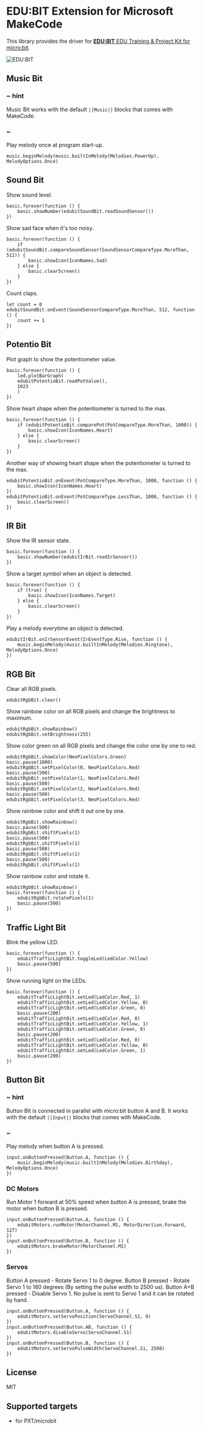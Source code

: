 # EDU:BIT Extension for Microsoft MakeCode

This library provides the driver for [**EDU:BIT** EDU Training & Project Kit for micro:bit](https://www.cytron.io/p-edu-bit).

![EDU:BIT](https://raw.githubusercontent.com/CytronTechnologies/pxt-edubit/master/icon.png)

## Music Bit

### ~ hint
Music Bit works with the default ``||Music||`` blocks that comes with MakeCode.
### ~

Play melody once at program start-up.

```blocks
music.beginMelody(music.builtInMelody(Melodies.PowerUp), MelodyOptions.Once)
```

## Sound Bit

Show sound level.

```blocks
basic.forever(function () {
    basic.showNumber(edubitSoundBit.readSoundSensor())
})
```

Show sad face when it's too noisy.

```blocks
basic.forever(function () {
    if (edubitSoundBit.compareSoundSensor(SoundSensorCompareType.MoreThan, 512)) {
        basic.showIcon(IconNames.Sad)
    } else {
        basic.clearScreen()
    }
})
```

Count claps.

```blocks
let count = 0
edubitSoundBit.onEvent(SoundSensorCompareType.MoreThan, 512, function () {
    count += 1
})
```
## Potentio Bit

Plot graph to show the potentiometer value.

```blocks
basic.forever(function () {
    led.plotBarGraph(
    edubitPotentioBit.readPotValue(),
    1023
    )
})
```

Show heart shape when the potentiometer is turned to the max.

```blocks
basic.forever(function () {
    if (edubitPotentioBit.comparePot(PotCompareType.MoreThan, 1000)) {
        basic.showIcon(IconNames.Heart)
    } else {
        basic.clearScreen()
    }
})
```

Another way of showing heart shape when the potentiometer is turned to the max.

```blocks
edubitPotentioBit.onEvent(PotCompareType.MoreThan, 1000, function () {
    basic.showIcon(IconNames.Heart)
})
edubitPotentioBit.onEvent(PotCompareType.LessThan, 1000, function () {
    basic.clearScreen()
})
```

## IR Bit

Show the IR sensor state.

```blocks
basic.forever(function () {
    basic.showNumber(edubitIrBit.readIrSensor())
})
```

Show a target symbol when an object is detected.

```blocks
basic.forever(function () {
    if (true) {
        basic.showIcon(IconNames.Target)
    } else {
        basic.clearScreen()
    }
})
```

Play a melody everytime an object is detected.

```blocks
edubitIrBit.onIrSensorEvent(IrEventType.Rise, function () {
    music.beginMelody(music.builtInMelody(Melodies.Ringtone), MelodyOptions.Once)
})
```

## RGB Bit

Clear all RGB pixels.

```blocks
edubitRgbBit.clear()
```

Show rainbow color on all RGB pixels and change the brightness to maximum.

```blocks
edubitRgbBit.showRainbow()
edubitRgbBit.setBrightness(255)
```

Show color green on all RGB pixels and change the color one by one to red.

```blocks
edubitRgbBit.showColor(NeoPixelColors.Green)
basic.pause(1000)
edubitRgbBit.setPixelColor(0, NeoPixelColors.Red)
basic.pause(500)
edubitRgbBit.setPixelColor(1, NeoPixelColors.Red)
basic.pause(500)
edubitRgbBit.setPixelColor(2, NeoPixelColors.Red)
basic.pause(500)
edubitRgbBit.setPixelColor(3, NeoPixelColors.Red)
```

Show rainbow color and shift it out one by one.

```blocks
edubitRgbBit.showRainbow()
basic.pause(500)
edubitRgbBit.shiftPixels(1)
basic.pause(500)
edubitRgbBit.shiftPixels(1)
basic.pause(500)
edubitRgbBit.shiftPixels(1)
basic.pause(500)
edubitRgbBit.shiftPixels(1)
```

Show rainbow color and rotate it.

```blocks
edubitRgbBit.showRainbow()
basic.forever(function () {
    edubitRgbBit.rotatePixels(1)
    basic.pause(500)
})
```

## Traffic Light Bit

Blink the yellow LED.

```blocks
basic.forever(function () {
    edubitTrafficLightBit.toggleLed(LedColor.Yellow)
    basic.pause(500)
})
```

Show running light on the LEDs.

```blocks
basic.forever(function () {
    edubitTrafficLightBit.setLed(LedColor.Red, 1)
    edubitTrafficLightBit.setLed(LedColor.Yellow, 0)
    edubitTrafficLightBit.setLed(LedColor.Green, 0)
    basic.pause(200)
    edubitTrafficLightBit.setLed(LedColor.Red, 0)
    edubitTrafficLightBit.setLed(LedColor.Yellow, 1)
    edubitTrafficLightBit.setLed(LedColor.Green, 0)
    basic.pause(200)
    edubitTrafficLightBit.setLed(LedColor.Red, 0)
    edubitTrafficLightBit.setLed(LedColor.Yellow, 0)
    edubitTrafficLightBit.setLed(LedColor.Green, 1)
    basic.pause(200)
})
```

## Button Bit

### ~ hint
Button Bit is connected in parallel with micro:bit button A and B.
It works with the default ``||Input||`` blocks that comes with MakeCode.
### ~

Play melody when button A is pressed.

```blocks
input.onButtonPressed(Button.A, function () {
    music.beginMelody(music.builtInMelody(Melodies.Birthday), MelodyOptions.Once)
})
```

### DC Motors

Run Motor 1 forward at 50% speed when button A is pressed, brake the motor when button B is pressed.

```blocks
input.onButtonPressed(Button.A, function () {
    edubitMotors.runMotor(MotorChannel.M1, MotorDirection.Forward, 127)
})
input.onButtonPressed(Button.B, function () {
    edubitMotors.brakeMotor(MotorChannel.M1)
})
```

### Servos

Button A pressed - Rotate Servo 1 to 0 degree.
Button B pressed - Rotate Servo 1 to 180 degrees (By setting the pulse width to 2500 us).
Button A+B pressed - Disable Servo 1. No pulse is sent to Servo 1 and it can be rotated by hand.

```blocks
input.onButtonPressed(Button.A, function () {
    edubitMotors.setServoPosition(ServoChannel.S1, 0)
})
input.onButtonPressed(Button.AB, function () {
    edubitMotors.disableServo(ServoChannel.S1)
})
input.onButtonPressed(Button.B, function () {
    edubitMotors.setServoPulseWidth(ServoChannel.S1, 2500)
})
```

## License

MIT

## Supported targets

* for PXT/microbit

